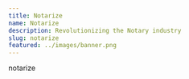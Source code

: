 ```yaml
---
title: Notarize
name: Notarize
description: Revolutionizing the Notary industry
slug: notarize
featured: ../images/banner.png
---
```


notarize